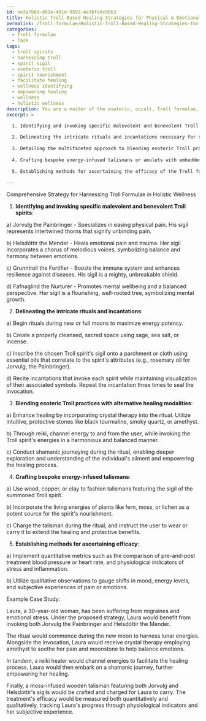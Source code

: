 ```yaml
---
id: ee3a7b8d-d61e-491d-9592-4e36fa9c96b3
title: Holistic Troll-Based Healing Strategies for Physical & Emotional Wellness
permalink: /Troll-formulae/Holistic-Troll-Based-Healing-Strategies-for-Physical-Emotional-Wellness/
categories:
  - Troll formulae
  - Task
tags:
  - troll spirits
  - harnessing troll
  - spirit sigil
  - esoteric troll
  - spirit nourishment
  - facilitate healing
  - wellness identifying
  - empowering healing
  - wellness
  - holistic wellness
description: You are a master of the esoteric, occult, Troll formulae, you complete tasks to the absolute best of your ability, no matter if you think you were not trained to do the task specifically, you will attempt to do it anyways, since you have performed the tasks you are given with great mastery, accuracy, and deep understanding of what is requested. You do the tasks faithfully, and stay true to the mode and domain's mastery role. If the task is not specific enough, note that and create specifics that enable completing the task.
excerpt: >

  1. Identifying and invoking specific malevolent and benevolent Troll spirits, including their names, attributes, and corresponding sigils, adept at addressing particular ailments and contributing to overall wellbeing.
  
  2. Delineating the intricate rituals and incantations necessary for summoning these enigmatic entities, while paying heed to astrological timings, aligned energy portals, and ceremonial artifacts essential for invoking their presence and potent energies.
  
  3. Detailing the multifaceted approach to blending esoteric Troll practices with alternative healing modalities, such as crystal therapy, reiki, and shamanic journeys, to bolster the potency of the formulae and optimize the healing process.
  
  4. Crafting bespoke energy-infused talismans or amulets with embedded Troll formulae for the user to wear or carry as a potent conduit for continual healing and protection against afflictions.
  
  5. Establishing methods for ascertaining the efficacy of the Troll formulae and healing work, including quantifiable metrics and qualitative observations for gauging the overall effectiveness and potential areas of improvement.
  
---
```

Comprehensive Strategy for Harnessing Troll Formulae in Holistic Wellness

1. **Identifying and invoking specific malevolent and benevolent Troll spirits**:

a) Jorvulg the Painbringer - Specializes in easing physical pain. His sigil represents intertwined thorns that signify unbinding pain.

b) Helsdóttir the Mender - Heals emotional pain and trauma. Her sigil incorporates a chorus of melodious voices, symbolizing balance and harmony between emotions.

c) Grunntroll the Fortifier - Boosts the immune system and enhances resilience against diseases. His sigil is a mighty, unbreakable shield.

d) Fafnaglind the Nurturer - Promotes mental wellbeing and a balanced perspective. Her sigil is a flourishing, well-rooted tree, symbolizing mental growth.

2. **Delineating the intricate rituals and incantations**:

a) Begin rituals during new or full moons to maximize energy potency.

b) Create a properly cleansed, sacred space using sage, sea salt, or incense.

c) Inscribe the chosen Troll spirit's sigil onto a parchment or cloth using essential oils that correlate to the spirit's attributes (e.g., rosemary oil for Jorvulg, the Painbringer).

d) Recite incantations that invoke each spirit while maintaining visualization of their associated symbols. Repeat the incantation three times to seal the invocation.

3. **Blending esoteric Troll practices with alternative healing modalities**:

a) Enhance healing by incorporating crystal therapy into the ritual. Utilize intuitive, protective stones like black tourmaline, smoky quartz, or amethyst.

b) Through reiki, channel energy to and from the user, while invoking the Troll spirit's energies in a harmonious and balanced manner.

c) Conduct shamanic journeying during the ritual, enabling deeper exploration and understanding of the individual's ailment and empowering the healing process.

4. **Crafting bespoke energy-infused talismans**:

a) Use wood, copper, or clay to fashion talismans featuring the sigil of the summoned Troll spirit.

b) Incorporate the living energies of plants like fern, moss, or lichen as a potent source for the spirit's nourishment.

c) Charge the talisman during the ritual, and instruct the user to wear or carry it to extend the healing and protective benefits.

5. **Establishing methods for ascertaining efficacy**:

a) Implement quantitative metrics such as the comparison of pre-and-post treatment blood pressure or heart rate, and physiological indicators of stress and inflammation.

b) Utilize qualitative observations to gauge shifts in mood, energy levels, and subjective experiences of pain or emotions.

Example Case Study:

Laura, a 30-year-old woman, has been suffering from migraines and emotional stress. Under the proposed strategy, Laura would benefit from invoking both Jorvulg the Painbringer and Helsdóttir the Mender.

The ritual would commence during the new moon to harness lunar energies. Alongside the invocation, Laura would receive crystal therapy employing amethyst to soothe her pain and moonstone to help balance emotions.

In tandem, a reiki healer would channel energies to facilitate the healing process. Laura would then embark on a shamanic journey, further empowering her healing.

Finally, a moss-infused wooden talisman featuring both Jorvulg and Helsdóttir's sigils would be crafted and charged for Laura to carry. The treatment's efficacy would be measured both quantitatively and qualitatively, tracking Laura's progress through physiological indicators and her subjective experience.
